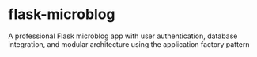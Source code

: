 # flask-microblog
A professional Flask microblog app with user authentication, database integration, and modular architecture using the application factory pattern
